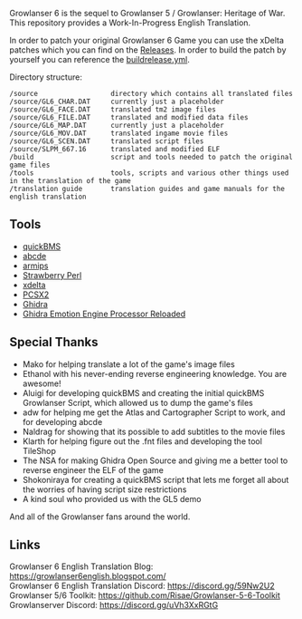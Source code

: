 Growlanser 6 is the sequel to Growlanser 5 / Growlanser: Heritage of War. This repository provides a Work-In-Progress English Translation.

In order to patch your original Growlanser 6 Game you can use the xDelta patches which you can find on the [Releases](https://github.com/Risae/Growlanser-6-English-Translation/releases). In order to build the patch by yourself you can reference the [buildrelease.yml](https://github.com/Risae/Growlanser-6-English-Translation/blob/main/.github/workflows/buildrelease.yml).

Directory structure:

    /source                  directory which contains all translated files
    /source/GL6_CHAR.DAT     currently just a placeholder
    /source/GL6_FACE.DAT     translated tm2 image files
    /source/GL6_FILE.DAT     translated and modified data files 
    /source/GL6_MAP.DAT      currently just a placeholder
    /source/GL6_MOV.DAT      translated ingame movie files
    /source/GL6_SCEN.DAT     translated script files
    /source/SLPM_667.16      translated and modified ELF
    /build                   script and tools needed to patch the original game files
    /tools                   tools, scripts and various other things used in the translation of the game
    /translation guide       translation guides and game manuals for the english translation

## Tools

- [quickBMS](http://aluigi.altervista.org/quickbms.htm)
- [abcde](https://www.romhacking.net/utilities/1392/)
- [armips](https://github.com/Kingcom/armips)
- [Strawberry Perl](https://github.com/StrawberryPerl/Perl-Dist-Strawberry)
- [xdelta](https://github.com/jmacd/xdelta-gpl)
- [PCSX2](https://github.com/PCSX2/pcsx2)
- [Ghidra](https://github.com/NationalSecurityAgency/ghidra)
- [Ghidra Emotion Engine Processor Reloaded](https://github.com/chaoticgd/ghidra-emotionengine-reloaded)

## Special Thanks

- Mako for helping translate a lot of the game's image files
- Ethanol with his never-ending reverse engineering knowledge. You are awesome!
- Aluigi for developing quickBMS and creating the initial quickBMS Growlanser Script, which allowed us to dump the game's files
- adw for helping me get the Atlas and Cartographer Script to work, and for developing abcde
- Naldrag for showing that its possible to add subtitles to the movie files
- Klarth for helping figure out the .fnt files and developing the tool TileShop
- The NSA for making Ghidra Open Source and giving me a better tool to reverse engineer the ELF of the game
- Shokoniraya for creating a quickBMS script that lets me forget all about the worries of having script size restrictions
- A kind soul who provided us with the GL5 demo

And all of the Growlanser fans around the world.

## Links

Growlanser 6 English Translation Blog: https://growlanser6english.blogspot.com/ <br/>
Growlanser 6 English Translation Discord: https://discord.gg/59Nw2U2 <br/>
Growlanser 5/6 Toolkit: https://github.com/Risae/Growlanser-5-6-Toolkit <br/>
Growlanserver Discord: https://discord.gg/uVh3XxRGtG